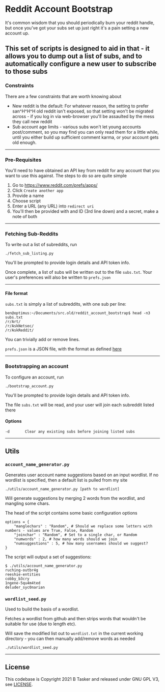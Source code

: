 Reddit Account Bootstrap
===========================


It's common wisdom that you should periodically burn your reddit handle, but once you've got your subs set up just right it's a pain setting a new account up.

This set of scripts is designed to aid in that - it allows you to dump out a list of subs, and to automatically configure a new user to subscribe to those subs
----

### Constraints

There are a few constraints that are worth knowing about

* New reddit is the default: For whatever reason, the setting to prefer san^H^H^H old reddit isn't exposed, so that setting won't be migrated across - if you log in via web-browser you'll be assaulted by the mess they call new reddit
* Sub account age limits - various subs won't let young accounts post/comment, so you may find you can only read them for a little while, until you either build up sufficient comment karma, or your account gets old enough.


----

### Pre-Requisites

You'll need to have obtained an API key from reddit for any account that you want to use this against. The steps to do so are quite simple

1. Go to https://www.reddit.com/prefs/apps/
1. Click `Create another app`
1. Provide a name
1. Choose script
1. Enter a URL (any URL) into `redirect uri`
1. You'll then be provided with and ID (3rd line down) and a secret, make a note of both

----

### Fetching Sub-Reddits

To write out a list of subreddits, run

    ./fetch_sub_listing.py

You'll be prompted to provide login details and API token info.

Once complete, a list of subs will be written out to the file `subs.txt`. Your user's preferences will also be written to `prefs.json`

----

#### File format

`subs.txt` is simply a list of subreddits, with one sub per line:

    ben@optimus:~/Documents/src.old/reddit_account_bootstrap$ head -n3 subs.txt 
    /r/Art/
    /r/AskNetsec/
    /r/AskReddit/

You can trivially add or remove lines.

`prefs.json` is a JSON file, with the format as defined [here](https://old.reddit.com/dev/api#GET_api_v1_me_prefs)

----

### Bootstrapping an account

To configure an account, run

    ./bootstrap_account.py

You'll be prompted to provide login details and API token info.

The file `subs.txt` will be read, and your user will join each subreddit listed there

#### Options

    -d       Clear any existing subs before joining listed subs


----

## Utils

### `account_name_generator.py`

Generates user account name suggestions based on an input wordlist. If no wordlist is specified, then a default list is pulled from my site

    ./utils/account_name_generator.py [path to wordlist]

Will generate suggestions by merging 2 words from the wordlist, and mangling some chars.

The head of the script contains some basic configuration options

    options = {
        "manglechars" : "Random", # Should we replace some letters with numbers - values are True, False, Random
        "joinchar" : "Random", # Set to a single char, or Random
        "numwords" : 2, # how many words should we join
        "numsuggestions" : 5, # how many usernames should we suggest?
    }

The script will output a set of suggestions:

    $ ./utils/account_name_generator.py 
    ruching-outbr4g
    reeshie-entities
    cobby_b3cry
    1ngene-5qu4m4ted
    deluder_syc0narian


### `wordlist_seed.py`

Used to build the basis of a wordlist.

Fetches a wordlist from github and then strips words that wouldn't be suitable for use (due to length etc).

Will save the modified list out to `wordlist.txt` in the current working directory - you can then manually add/remove words as needed

    ./utils/wordlist_seed.py


----

## License

This codebase is Copyright 2021 B Tasker and released under GNU GPL V3, see [LICENSE](LICENSE).

